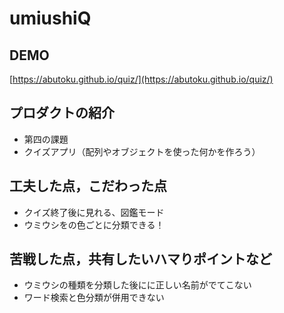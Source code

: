 # umiushiQ

## DEMO
[https://abutoku.github.io/quiz/](https://abutoku.github.io/quiz/)

## プロダクトの紹介

- 第四の課題
- クイズアプリ（配列やオブジェクトを使った何かを作ろう）

## 工夫した点，こだわった点

- クイズ終了後に見れる、図鑑モード
- ウミウシをの色ごとに分類できる！

## 苦戦した点，共有したいハマりポイントなど

- ウミウシの種類を分類した後にに正しい名前がでてこない
- ワード検索と色分類が併用できない